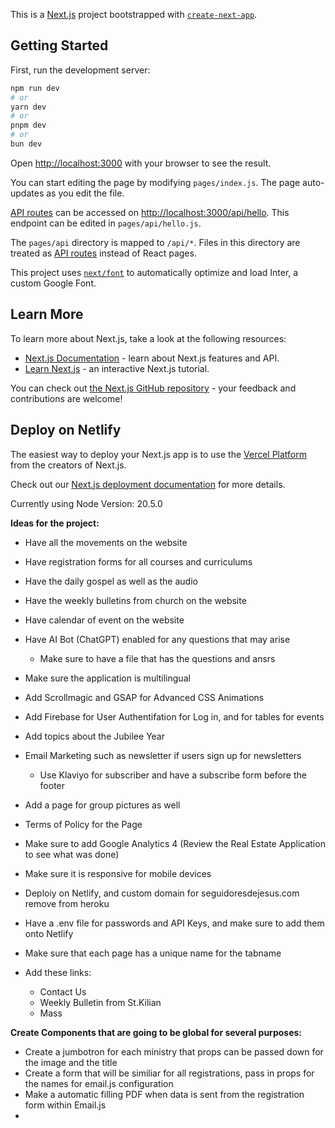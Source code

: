 This is a [Next.js](https://nextjs.org/) project bootstrapped with [`create-next-app`](https://github.com/vercel/next.js/tree/canary/packages/create-next-app).

## Getting Started

First, run the development server:

```bash
npm run dev
# or
yarn dev
# or
pnpm dev
# or
bun dev
```

Open [http://localhost:3000](http://localhost:3000) with your browser to see the result.

You can start editing the page by modifying `pages/index.js`. The page auto-updates as you edit the file.

[API routes](https://nextjs.org/docs/api-routes/introduction) can be accessed on [http://localhost:3000/api/hello](http://localhost:3000/api/hello). This endpoint can be edited in `pages/api/hello.js`.

The `pages/api` directory is mapped to `/api/*`. Files in this directory are treated as [API routes](https://nextjs.org/docs/api-routes/introduction) instead of React pages.

This project uses [`next/font`](https://nextjs.org/docs/basic-features/font-optimization) to automatically optimize and load Inter, a custom Google Font.

## Learn More

To learn more about Next.js, take a look at the following resources:

- [Next.js Documentation](https://nextjs.org/docs) - learn about Next.js features and API.
- [Learn Next.js](https://nextjs.org/learn) - an interactive Next.js tutorial.

You can check out [the Next.js GitHub repository](https://github.com/vercel/next.js/) - your feedback and contributions are welcome!

## Deploy on Netlify

The easiest way to deploy your Next.js app is to use the [Vercel Platform](https://vercel.com/new?utm_medium=default-template&filter=next.js&utm_source=create-next-app&utm_campaign=create-next-app-readme) from the creators of Next.js.

Check out our [Next.js deployment documentation](https://nextjs.org/docs/deployment) for more details.

Currently using Node Version: 20.5.0

**Ideas for the project:**

- Have all the movements on the website
- Have registration forms for all courses and curriculums
- Have the daily gospel as well as the audio
- Have the weekly bulletins from church on the website
- Have calendar of event on the website
- Have AI Bot (ChatGPT) enabled for any questions that may arise

  - Make sure to have a file that has the questions and ansrs
- Make sure the application is multilingual
- Add Scrollmagic and GSAP for Advanced CSS Animations
- Add Firebase for User Authentifation for Log in, and for tables for events
- Add topics about the Jubilee Year
- Email Marketing such as newsletter if users sign up for newsletters

  - Use Klaviyo for subscriber and have a subscribe form before the footer
- Add a page for group pictures as well
- Terms of Policy for the Page
- Make sure to add Google Analytics 4 (Review the Real Estate Application to see what was done)
- Make sure it is responsive for mobile devices
- Deploiy on Netlify, and custom domain for seguidoresdejesus.com remove from heroku
- Have a .env file for passwords and API Keys, and make sure to add them onto Netlify
- Make sure that each page has a unique name for the tabname
- Add these links:

  - Contact Us
  - Weekly Bulletin from St.Kilian
  - Mass

**Create Components that are going to be global for several purposes:**

- Create a jumbotron for each ministry that props can be passed down for the image and the title
- Create a form that will be similiar for all registrations, pass in props for the names for email.js configuration
- Make a automatic filling PDF when data is sent from the registration form within Email.js
-
